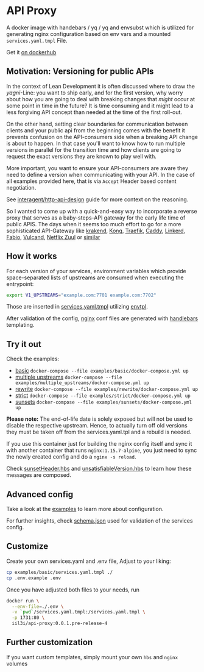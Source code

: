 # API Proxy

A docker image with handebars / yq / yq and envsubst which is utilized for
generating nginx configuration based on env vars and a mounted `services.yaml.tmpl` File.

Get it [on dockerhub](https://cloud.docker.com/repository/docker/iil3i/api-proxy)

## Motivation: Versioning for public APIs

In the context of Lean Development it is often discussed where to draw the *yagni*-Line: you want to ship early, and for the first version,
why worry about how you are going to deal with breaking changes that *might* occur at some point in time in the future? It is time consuming and
it might lead to a less forgiving API concept than needed at the time of the first roll-out.

On the other hand, setting clear boundaries for communication between clients and your public api from the beginning comes with the benefit
it prevents confusion on the API-consumers side when a breaking API change is about to happen. In that case you'll want to know how to run
multiple versions in parallel for the transition time and how clients are going to request the exact versions they are known to play well with.

More important, you want to ensure your API-consumers are aware they need to define a version when communicating with your API.
In the case of all examples provided here, that is via `Accept` Header based content negotiation.

See [interagent/http-api-design](https://github.com/interagent/http-api-design/blob/master/en/foundations/require-versioning-in-the-accepts-header.md#require-versioning-in-the-accepts-header)
guide for more context on the reasoning.

So I wanted to come up with a quick-and-easy way to incorporate a reverse proxy that serves as a baby-steps-API gateway for the early life time of public APIS.
The days when it seems too much effort to go for a more sophisticated API-Gateway like
[krakend](https://www.krakend.io/),
[Kong](https://github.com/Mashape/kong),
[Traefik](https://github.com/containous/traefik),
[Caddy](https://github.com/mholt/caddy),
[Linkerd](https://github.com/linkerd/linkerd),
[Fabio](https://github.com/fabiolb/fabio),
[Vulcand](https://github.com/vulcand/vulcand),
[Netflix Zuul](https://github.com/Netflix/zuul) or
[similar](https://gist.github.com/StevenACoffman/acf1133da6c5ff5226c0f6eb8fbd8132)


## How it works

For each version of your services, environment variables which provide
space-separated lists of upstreams are consumed when executing the entrypoint:

```bash
export V1_UPSTREAMS="example.com:7701 example.com:7702"
```

Those are inserted in [services.yaml.tmpl](examples/basic/services.yaml.tmpl) utilizing [envtpl](https://github.com/subfuzion/envtpl).

After validation of the config, [nginx](nginx) conf files are generated with [handlebars](https://handlebarsjs.com/) templating.

## Try it out

Check the examples:

* [basic](examples/basic) `docker-compose --file examples/basic/docker-compose.yml up`
* [multiple upstreams](examples/multiple_upstreams) `docker-compose --file examples/multiple_upstreams/docker-compose.yml up`
* [rewrite](examples/rewrite) `docker-compose --file examples/rewrite/docker-compose.yml up`
* [strict](examples/strict) `docker-compose --file examples/strict/docker-compose.yml up`
* [sunsets](examples/sunsets) `docker-compose --file examples/sunsets/docker-compose.yml up`

**Please note:** The end-of-life date is solely exposed but will not be used to disable the respective upstream.
Hence, to actually turn off old versions they must be taken off from the services.yaml.tpl and a rebuild is needed.

If you use this container just for building the nginx config itself and sync it with another container that runs `nginx:1.15.7-alpine`,
you just need to sync the newly created config and do a `nginx -s reload`.

Check [sunsetHeader.hbs](hbs/partials/sunsetHeader.hbs) and [unsatisfiableVersion.hbs](hbs/partials/unsatisfiableVersion.hbs)
to learn how these messages are composed.

## Advanced config

Take a look at the [examples](examples) to learn more about configuration.

For further insights, check [schema.json](hbs/schema.json) used for validation of the services config.

## Customize

Create your own services.yaml and .env file, Adjust to your liking:

```bash
cp examples/basic/services.yaml.tmpl ./
cp .env.example .env
```

Once you have adjusted both files to your needs, run

```bash
docker run \
  --env-file=./.env \
  -v `pwd`/services.yaml.tmpl:/services.yaml.tmpl \
  -p 1731:80 \
  iil3i/api-proxy:0.0.1.pre-release-4
```

## Further customization

If you want custom templates, simply mount your own `hbs` and  `nginx` volumes

